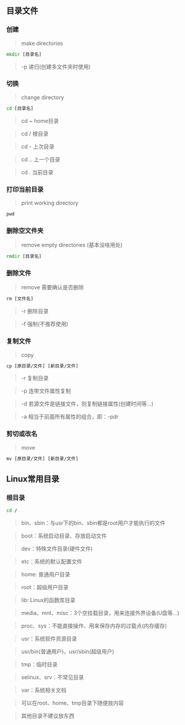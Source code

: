 ## 目录文件

### 创建
> make directories
```cmd
mkdir [目录名]
```
> -p 递归(创建多文件夹时使用)


### 切换
> change directory
```cmd
cd [目录名]
```
> cd ~ home目录

> cd / 根目录

> cd - 上次目录

> cd .. 上一个目录

> cd . 当前目录 


### 打印当前目录
> print working directory
```cmd
pwd
```


### 删除空文件夹
> remove empty directories (基本没啥用处)
```cmd
rmdir [目录名]
```


### 删除文件
> remove 需要确认是否删除
```cmd
rm [文件名]
```
> -r 删除目录

> -f 强制(不推荐使用)


### 复制文件
> copy 
```cmd
cp [原目录/文件] [新目录/文件]
```
> -r 复制目录

> -p 连带文件属性复制

> -d 若源文件是链接文件，则复制链接属性(创建时间等...)

> -a 相当于前面所有属性的组合，即：-pdr


### 剪切或改名
> move
```cmd
mv [原目录/文件] [新目录/文件]
```


## Linux常用目录
### 根目录
```cmd
cd /
```
> bin、sbin：与usr下的bin、sbin都是root用户才能执行的文件

> boot：系统启动目录、存放启动文件

> dev：特殊文件目录(硬件文件)
    
> etc：系统的默认配置文件

> home: 普通用户目录

> root：超级用户目录

> lib: Linux的函数库目录

> media、mnt、misc：3个空挂载目录，用来连接外界设备(U盘等...)

> proc、sys：不能直接操作、用来保存内存的过载点(内存缓存)

> usr：系统软件资源目录

> usr/bin(普通用户)，usr/sbin(超级用户)

> tmp：临时目录

> selinux、srv：不常见目录

> var：系统相关文档

> 可以在root、home、tmp目录下随便放内容

> 其他目录不建议放东西




